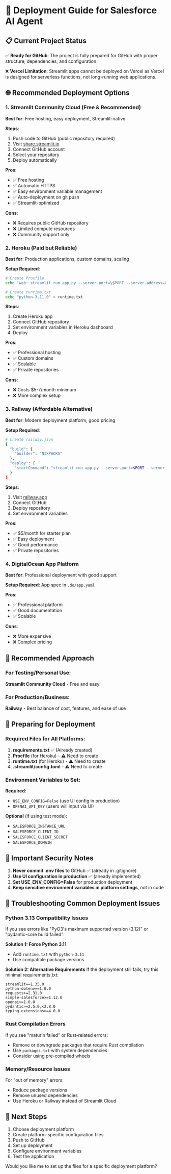 # 🚀 Deployment Guide for Salesforce AI Agent

## 📋 **Current Project Status**

✅ **Ready for GitHub**: The project is fully prepared for GitHub with proper structure, dependencies, and configuration.

❌ **Vercel Limitation**: Streamlit apps cannot be deployed on Vercel as Vercel is designed for serverless functions, not long-running web applications.

## 🌐 **Recommended Deployment Options**

### 1. **Streamlit Community Cloud** (Free & Recommended)

**Best for**: Free hosting, easy deployment, Streamlit-native

**Steps**:
1. Push code to GitHub (public repository required)
2. Visit [share.streamlit.io](https://share.streamlit.io)
3. Connect GitHub account
4. Select your repository
5. Deploy automatically

**Pros**:
- ✅ Free hosting
- ✅ Automatic HTTPS
- ✅ Easy environment variable management
- ✅ Auto-deployment on git push
- ✅ Streamlit-optimized

**Cons**:
- ❌ Requires public GitHub repository
- ❌ Limited compute resources
- ❌ Community support only

### 2. **Heroku** (Paid but Reliable)

**Best for**: Production applications, custom domains, scaling

**Setup Required**:
```bash
# Create Procfile
echo "web: streamlit run app.py --server.port=\$PORT --server.address=0.0.0.0" > Procfile

# Create runtime.txt
echo "python-3.11.0" > runtime.txt
```

**Steps**:
1. Create Heroku app
2. Connect GitHub repository
3. Set environment variables in Heroku dashboard
4. Deploy

**Pros**:
- ✅ Professional hosting
- ✅ Custom domains
- ✅ Scalable
- ✅ Private repositories

**Cons**:
- ❌ Costs $5-7/month minimum
- ❌ More complex setup

### 3. **Railway** (Affordable Alternative)

**Best for**: Modern deployment platform, good pricing

**Setup Required**:
```bash
# Create railway.json
{
  "build": {
    "builder": "NIXPACKS"
  },
  "deploy": {
    "startCommand": "streamlit run app.py --server.port=$PORT --server.address=0.0.0.0"
  }
}
```

**Steps**:
1. Visit [railway.app](https://railway.app)
2. Connect GitHub
3. Deploy repository
4. Set environment variables

**Pros**:
- ✅ $5/month for starter plan
- ✅ Easy deployment
- ✅ Good performance
- ✅ Private repositories

### 4. **DigitalOcean App Platform**

**Best for**: Professional deployment with good support

**Setup Required**: App spec in `.do/app.yaml`

**Pros**:
- ✅ Professional platform
- ✅ Good documentation
- ✅ Scalable

**Cons**:
- ❌ More expensive
- ❌ Complex pricing

## 🎯 **Recommended Approach**

### For Testing/Personal Use:
**Streamlit Community Cloud** - Free and easy

### For Production/Business:
**Railway** - Best balance of cost, features, and ease of use

## 🔧 **Preparing for Deployment**

### Required Files for All Platforms:

1. **requirements.txt** ✅ (Already created)
2. **Procfile** (for Heroku) - ⚠️ Need to create
3. **runtime.txt** (for Heroku) - ⚠️ Need to create
4. **.streamlit/config.toml** - ⚠️ Need to create

### Environment Variables to Set:

**Required**:
- `USE_ENV_CONFIG=False` (use UI config in production)
- `OPENAI_API_KEY` (users will input via UI)

**Optional** (if using test mode):
- `SALESFORCE_INSTANCE_URL`
- `SALESFORCE_CLIENT_ID`
- `SALESFORCE_CLIENT_SECRET`
- `SALESFORCE_DOMAIN`

## 🚨 **Important Security Notes**

1. **Never commit .env files** to GitHub ✅ (already in .gitignore)
2. **Use UI configuration in production** ✅ (already implemented)
3. **Set USE_ENV_CONFIG=False** for production deployment
4. **Keep sensitive environment variables in platform settings**, not in code

## 🔧 **Troubleshooting Common Deployment Issues**

### Python 3.13 Compatibility Issues

If you see errors like "PyO3's maximum supported version (3.12)" or "pydantic-core build failed":

**Solution 1: Force Python 3.11**
- Add `runtime.txt` with `python-3.11`
- Use compatible package versions

**Solution 2: Alternative Requirements**
If the deployment still fails, try this minimal requirements.txt:
```
streamlit==1.35.0
python-dotenv==1.0.0
requests>=2.31.0
simple-salesforce>=1.12.0
openai>=1.0.0
pydantic>=2.5.0,<2.8.0
typing-extensions>=4.0.0
```

### Rust Compilation Errors

If you see "maturin failed" or Rust-related errors:
- Remove or downgrade packages that require Rust compilation
- Use `packages.txt` with system dependencies
- Consider using pre-compiled wheels

### Memory/Resource Issues

For "out of memory" errors:
- Reduce package versions
- Remove unused dependencies
- Use Heroku or Railway instead of Streamlit Cloud

## 📝 **Next Steps**

1. Choose deployment platform
2. Create platform-specific configuration files
3. Push to GitHub
4. Set up deployment
5. Configure environment variables
6. Test the application

Would you like me to set up the files for a specific deployment platform? 
